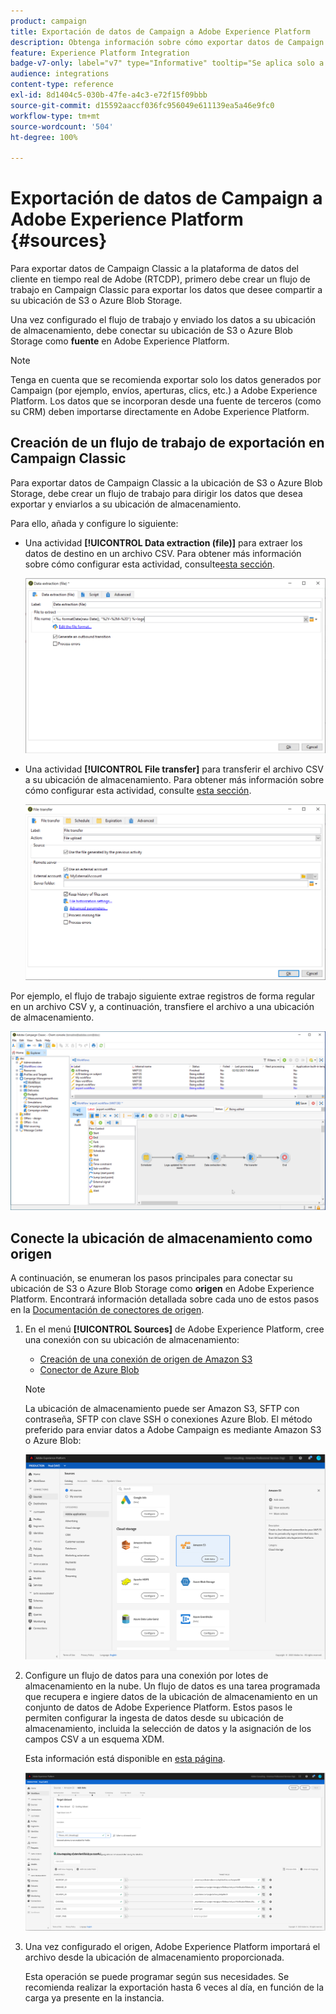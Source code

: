 ```yaml
---
product: campaign
title: Exportación de datos de Campaign a Adobe Experience Platform
description: Obtenga información sobre cómo exportar datos de Campaign Classic a Adobe Experience Platform
feature: Experience Platform Integration
badge-v7-only: label="v7" type="Informative" tooltip="Se aplica solo a Campaign Classic v7"
audience: integrations
content-type: reference
exl-id: 8d1404c5-030b-47fe-a4c3-e72f15f09bbb
source-git-commit: d15592aaccf036fc956049e611139ea5a46e9fc0
workflow-type: tm+mt
source-wordcount: '504'
ht-degree: 100%

---
```


# Exportación de datos de Campaign a Adobe Experience Platform {#sources}



Para exportar datos de Campaign Classic a la plataforma de datos del cliente en tiempo real de Adobe (RTCDP), primero debe crear un flujo de trabajo en Campaign Classic para exportar los datos que desee compartir a su ubicación de S3 o Azure Blob Storage.

Una vez configurado el flujo de trabajo y enviado los datos a su ubicación de almacenamiento, debe conectar su ubicación de S3 o Azure Blob Storage como **fuente** en Adobe Experience Platform.

>[!NOTE]
>
>Tenga en cuenta que se recomienda exportar solo los datos generados por Campaign (por ejemplo, envíos, aperturas, clics, etc.) a Adobe Experience Platform. Los datos que se incorporan desde una fuente de terceros (como su CRM) deben importarse directamente en Adobe Experience Platform.

## Creación de un flujo de trabajo de exportación en Campaign Classic

Para exportar datos de Campaign Classic a la ubicación de S3 o Azure Blob Storage, debe crear un flujo de trabajo para dirigir los datos que desea exportar y enviarlos a su ubicación de almacenamiento.

Para ello, añada y configure lo siguiente:

* Una actividad **[!UICONTROL Data extraction (file)]** para extraer los datos de destino en un archivo CSV. Para obtener más información sobre cómo configurar esta actividad, consulte[esta sección](../../workflow/using/extraction--file-.md).

  ![](assets/rtcdp-extract-file.png)

* Una actividad **[!UICONTROL File transfer]** para transferir el archivo CSV a su ubicación de almacenamiento. Para obtener más información sobre cómo configurar esta actividad, consulte [esta sección](../../workflow/using/file-transfer.md).

  ![](assets/rtcdp-file-transfer.png)

Por ejemplo, el flujo de trabajo siguiente extrae registros de forma regular en un archivo CSV y, a continuación, transfiere el archivo a una ubicación de almacenamiento.

![](assets/aep-export.png)

## Conecte la ubicación de almacenamiento como origen

A continuación, se enumeran los pasos principales para conectar su ubicación de S3 o Azure Blob Storage como **origen** en Adobe Experience Platform. Encontrará información detallada sobre cada uno de estos pasos en la [Documentación de conectores de origen](https://experienceleague.adobe.com/docs/experience-platform/sources/home.html?lang=es).

1. En el menú **[!UICONTROL Sources]** de Adobe Experience Platform, cree una conexión con su ubicación de almacenamiento:

   * [Creación de una conexión de origen de Amazon S3](https://experienceleague.adobe.com/docs/experience-platform/sources/ui-tutorials/create/cloud-storage/s3.html?lang=es)
   * [Conector de Azure Blob](https://experienceleague.adobe.com/docs/experience-platform/sources/connectors/cloud-storage/blob.html?lang=es)

   >[!NOTE]
   >
   >La ubicación de almacenamiento puede ser Amazon S3, SFTP con contraseña, SFTP con clave SSH o conexiones Azure Blob. El método preferido para enviar datos a Adobe Campaign es mediante Amazon S3 o Azure Blob:

   ![](assets/rtcdp-connector.png)

1. Configure un flujo de datos para una conexión por lotes de almacenamiento en la nube. Un flujo de datos es una tarea programada que recupera e ingiere datos de la ubicación de almacenamiento en un conjunto de datos de Adobe Experience Platform. Estos pasos le permiten configurar la ingesta de datos desde su ubicación de almacenamiento, incluida la selección de datos y la asignación de los campos CSV a un esquema XDM.

   Esta información está disponible en [esta página](https://experienceleague.adobe.com/docs/experience-platform/sources/ui-tutorials/dataflow/cloud-storage.html?lang=es).

   ![](assets/rtcdp-map-xdm.png)

1. Una vez configurado el origen, Adobe Experience Platform importará el archivo desde la ubicación de almacenamiento proporcionada.

   Esta operación se puede programar según sus necesidades. Se recomienda realizar la exportación hasta 6 veces al día, en función de la carga ya presente en la instancia.
